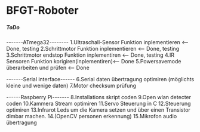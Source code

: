 BFGT-Roboter
============

##### ToDo

-------ATmega32--------
1.Ultraschall-Sensor Funktion inplementieren	  <-- Done, testing
2.Schrittmotor Funktion inplementieren	      	<-- Done, testing
3.Schrittmotor endstop Funktion inplementiren	<-- Done, testing
4.IR Sensoren Funktion korigiren(inplementiren)<-- Done
5.Powersavemode überarbeiten und prüfen	      <-- Done

-------Serial interface------
6.Serial daten übertragung optimiren (möglichts kleine und wenige daten)
7.Motor checksum prüfung

------Raspberry Pi-------
8.Installations skript coden
9.Open wlan detecter coden
10.Kammera Stream optimiren
11.Servo Steuerung in C
12.Steuerung optimiren
13.Infrarot Leds um die Kamera setzen und über einen Transistor dimbar machen.
14.(OpenCV personen erkennung)
15.Mikrofon audio übertragung
